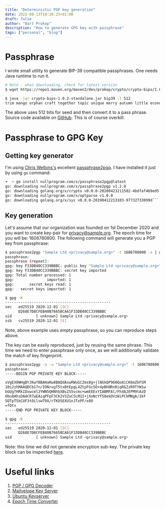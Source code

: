 ```yaml
---
title: "Deterministic PGP key generation"
date: 2022-08-13T18:20:23+01:00
draft: false
author: "Bart Prokop"
description: "How to generate GPG key with passphrase"
tags: ["personal", "blog"]
---
```


# Passphrase

I wrote small utility to generate BIP-39 compatible passphrases. One needs Java runtime to run it.

```bash
# Note - when downloading, check for latest version
$ wget https://repo1.maven.org/maven2/dev/prokop/crypto/crypto-bips/1.0.2/crypto-bips-1.0.2-standalone.jar

$ java -jar crypto-bips-1.0.2-standalone.jar bip39 -l 512
trim mango orphan craft together topic unique merry autumn little economy actress brief dog deny syrup turkey mother slab detail crucial doll water rug original trash course bid option assume pulse witness upon steak ranch whisper great beach enhance delay junior couple twelve bargain rib mass hazard panther
```

The above uses 512 bits for seed and then convert it to a pass phrase. Source code available on [GitHub](https://github.com/bartprokop/crypto-bips). This is of course overkill.

# Passphrase to GPG Key

## Getting key generator

I'm using [Chris Wellons's](https://nullprogram.com/blog/2019/07/10/) excellent [passphrase2pgp](https://github.com/skeeto/passphrase2pgp).
I have installed it just by using ```go``` command:

```zsh
➜  ~ go install nullprogram.com/x/passphrase2pgp@latest
go: downloading nullprogram.com/x/passphrase2pgp v1.2.0
go: downloading golang.org/x/crypto v0.0.0-20200423211502-4bdfaf469ed5
go: downloading nullprogram.com/x/optparse v1.0.0
go: downloading golang.org/x/sys v0.0.0-20190412213103-97732733099d```
```

## Key generation

Let's assume that our organization was founded on 1st December 2020 and you want to create key-pair for privacy@sample.org.
The epoch time for you will be: 1606780800. The following command will generate you a PGP key from passphrase:

```bash
$ passphrase2pgp "Sample Ltd <privacy@sample.org>" -t 1606780800 -s | gpg --import
passphrase:
passphrase (repeat):
gpg: key F33DB40CC339BBBC: public key "Sample Ltd <privacy@sample.org>" imported
gpg: key F33DB40CC339BBBC: secret key imported
gpg: Total number processed: 1
gpg:               imported: 1
gpg:       secret keys read: 1
gpg:   secret keys imported: 1

$ gpg -K
------------------------------------------------
sec   ed25519 2020-12-01 [SC]
      D268E7D8CFEB40B7665BCA61F33DB40CC339BBBC
uid           [ unknown] Sample Ltd <privacy@sample.org>
ssb   cv25519 2020-12-01 [E]
```

Note, above example uses empty passphrase, so you can reproduce steps above.

The key can be easily reproduced, just by reusing the same phrase.
This time we need to enter passphrase only once, as we will additionally validate the match of key fingerprint.

```bash
$ passphrase2pgp -a -u "Sample Ltd <privacy@sample.org>" -t 1606780800 -c F33DB40CC339BBBC
passphrase:
-----BEGIN PGP PRIVATE KEY BLOCK-----

xVgEX8WHgBYJKwYBBAHaRw8BAQdAswRWuGCZms8g+jlNGkQP960Qo8iCK6mZkFSM
10i2zhMAAQDCb17n/IONrugT5txBtEpgL4ZtpFGc5O+4pBhNRnRiqRGZzR9TYW1w
bGUgTHRkIDxwcml2YWN5QHNhbXBsZS5vcmc+wmEEExYIABMFAl/Fh4AJEPM9tAzD
Obu8AhsDAACR7wEAiqPFpF3CK2V3ZuC5LM1I+jXoNcYf58ekOVzWiPCkMNgA/1kF
5DTpTSkCUF3tOilswT9X/rTKOSEXU1nJTxPF/x8O
=fQtx
-----END PGP PRIVATE KEY BLOCK-----

$ gpg -K
------------------------------------------------
sec   ed25519 2020-12-01 [SC]
      D268E7D8CFEB40B7665BCA61F33DB40CC339BBBC
uid           [ unknown] Sample Ltd <privacy@sample.org>
```

Note: this time we did not generate encryption sub-key.
The private key block can be inspected [here](https://cirw.in/gpg-decoder/#-----BEGIN%20PGP%20PRIVATE%20KEY%20BLOCK-----xVgEX8WHgBYJKwYBBAHaRw8BAQdAswRWuGCZms8g+jlNGkQP960Qo8iCK6mZkFSM10i2zhMAAQDCb17n/IONrugT5txBtEpgL4ZtpFGc5O+4pBhNRnRiqRGZzR9TYW1wbGUgTHRkIDxwcml2YWN5QHNhbXBsZS5vcmc+wmEEExYIABMFAl/Fh4AJEPM9tAzDObu8AhsDAACR7wEAiqPFpF3CK2V3ZuC5LM1I+jXoNcYf58ekOVzWiPCkMNgA/1kF5DTpTSkCUF3tOilswT9X/rTKOSEXU1nJTxPF/x8O=fQtx-----END%20PGP%20PRIVATE%20KEY%20BLOCK-----).

# Useful links

1. [PGP / GPG Decoder](https://cirw.in/gpg-decoder/)
2. [Mailvelope Key Server](https://keys.mailvelope.com/)
3. [Ubuntu Keyserver](https://keyserver.ubuntu.com/)
4. [Epoch Time Converter](https://www.epochconverter.com/)
